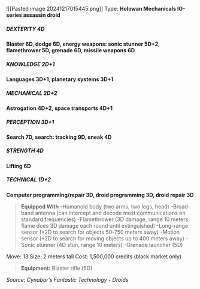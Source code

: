 ![[Pasted image 20241217015445.png]]
Type: **Holowan Mechanicals IG-series assassin droid**
##### DEXTERITY 4D
**Blaster 6D, dodge 6D, energy weapons: sonic stunner 5D+2, flamethrower 5D, grenade 6D, missile weapons 6D**
##### KNOWLEDGE 2D+1
**Languages 3D+1, planetary systems 3D+1**
##### MECHANICAL 2D+2
**Astrogation 4D+2, space transports 4D+1**
##### PERCEPTION 3D+1
**Search 7D, search: tracking 9D, sneak 4D**
##### STRENGTH 4D
**Lifting 6D**
##### TECHNICAL 1D+2
**Computer programming/repair 3D, droid programming 3D, droid repair 3D**

> **Equipped With**
> -Humanoid body (two arms, two legs, head)
> -Broad-band antenna (can intercept and decode most communications on standard frequencies)
> -Flamethrower (3D damage, range 10 meters, flame does 3D damage each round until extinguished)
> -Long-range sensor (+2D to search for objects 50-750 meters away)
> -Motion sensor (+2D to search for moving objects up to 400 meters away)
> -Sonic stunner (4D stun, range 10 meters)
> -Grenade launcher (5D)

Move: 13
Size: 2 meters tall
Cost: 1,500,000 credits (black market only)

> **Equipment:** Blaster rifle (5D)

*Source: Cynabar’s Fantastic Technology - Droids*